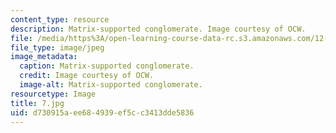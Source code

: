 ```yaml
---
content_type: resource
description: Matrix-supported conglomerate. Image courtesy of OCW.
file: /media/https%3A/open-learning-course-data-rc.s3.amazonaws.com/12-110-sedimentary-geology-fall-2004/d730915aee684939ef5cc3413dde5836_7.jpg
file_type: image/jpeg
image_metadata:
  caption: Matrix-supported conglomerate.
  credit: Image courtesy of OCW.
  image-alt: Matrix-supported conglomerate.
resourcetype: Image
title: 7.jpg
uid: d730915a-ee68-4939-ef5c-c3413dde5836
---
```

